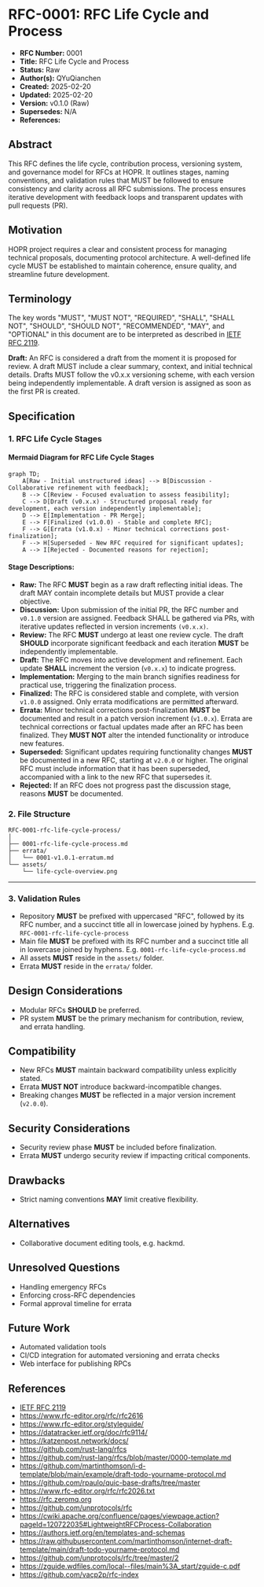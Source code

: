 # RFC-0001: RFC Life Cycle and Process

- **RFC Number:** 0001  
- **Title:** RFC Life Cycle and Process
- **Status:** Raw
- **Author(s):** QYuQianchen  
- **Created:** 2025-02-20  
- **Updated:** 2025-02-20  
- **Version:** v0.1.0 (Raw)
- **Supersedes:** N/A
- **References:**

## Abstract

This RFC defines the life cycle, contribution process, versioning system, and governance model for RFCs at HOPR.
It outlines stages, naming conventions, and validation rules that MUST be followed to ensure consistency
and clarity across all RFC submissions.
The process ensures iterative development with feedback loops and transparent updates with pull requests (PR).

## Motivation

HOPR project requires a clear and consistent process for managing technical proposals, documenting protocol architecture.
A well-defined life cycle MUST be established to maintain coherence, ensure quality, and streamline future development.

## Terminology

The key words "MUST", "MUST NOT", "REQUIRED", "SHALL", "SHALL NOT", "SHOULD", "SHOULD NOT", "RECOMMENDED",
"MAY", and "OPTIONAL" in this document are to be interpreted as described
in [IETF RFC 2119](https://datatracker.ietf.org/doc/html/rfc2119).

**Draft:** An RFC is considered a draft from the moment it is proposed for review.
A draft MUST include a clear summary, context, and initial technical details.
Drafts MUST follow the v0.x.x versioning scheme, with each version being independently implementable.
A draft version is assigned as soon as the first PR is created.

## Specification

### 1. RFC Life Cycle Stages

#### **Mermaid Diagram for RFC Life Cycle Stages**

```mermaid
graph TD;
    A[Raw - Initial unstructured ideas] --> B[Discussion - Collaborative refinement with feedback];
    B --> C[Review - Focused evaluation to assess feasibility];
    C --> D[Draft (v0.x.x) - Structured proposal ready for development, each version independently implementable];
    D --> E[Implementation - PR Merge];
    E --> F[Finalized (v1.0.0) - Stable and complete RFC];
    F --> G[Errata (v1.0.x) - Minor technical corrections post-finalization];
    F --> H[Superseded - New RFC required for significant updates];
    A --> I[Rejected - Documented reasons for rejection];
```

#### **Stage Descriptions:**

- **Raw:** The RFC **MUST** begin as a raw draft reflecting initial ideas.
The draft MAY contain incomplete details but MUST provide a clear objective.
- **Discussion:** Upon submission of the initial PR, the RFC number and `v0.1.0` version are assigned.
Feedback SHALL be gathered via PRs, with iterative updates reflected in version increments `(v0.x.x)`.
- **Review:** The RFC **MUST** undergo at least one review cycle.
The draft **SHOULD** incorporate significant feedback and each iteration **MUST** be independently implementable.
- **Draft:** The RFC moves into active development and refinement.
Each update **SHALL** increment the version (`v0.x.x`) to indicate progress.
- **Implementation:** Merging to the main branch signifies readiness for practical use, triggering the finalization process.
- **Finalized:** The RFC is considered stable and complete, with version `v1.0.0` assigned.
Only errata modifications are permitted afterward.
- **Errata:** Minor technical corrections post-finalization **MUST** be documented
and result in a patch version increment (`v1.0.x`).
Errata are technical corrections or factual updates made after an RFC has been finalized.
They **MUST NOT** alter the intended functionality or introduce new features.
- **Superseded:** Significant updates requiring functionality changes **MUST** be documented in a new RFC,
starting at `v2.0.0` or higher. The original RFC must include information that it has been superseded,
accompanied with a link to the new RFC that supersedes it.
- **Rejected:** If an RFC does not progress past the discussion stage, reasons **MUST** be documented.

### 2. File Structure

```plaintext
RFC-0001-rfc-life-cycle-process/
│
├── 0001-rfc-life-cycle-process.md
├── errata/
│   └── 0001-v1.0.1-erratum.md
└── assets/
    └── life-cycle-overview.png
```

---

### 3. Validation Rules

- Repository **MUST** be prefixed with uppercased "RFC", followed by its RFC number,
and a succinct title all in lowercase joined by hyphens. E.g. `RFC-0001-rfc-life-cycle-process`
- Main file **MUST** be prefixed with its RFC number and a succinct title
all in lowercase joined by hyphens. E.g. `0001-rfc-life-cycle-process.md`
- All assets **MUST** reside in the `assets/` folder.
- Errata **MUST** reside in the `errata/` folder.

## Design Considerations

- Modular RFCs **SHOULD** be preferred.
- PR system **MUST** be the primary mechanism for contribution, review, and errata handling.

## Compatibility

- New RFCs **MUST** maintain backward compatibility unless explicitly stated.
- Errata **MUST NOT** introduce backward-incompatible changes.
- Breaking changes **MUST** be reflected in a major version increment (`v2.0.0`).

## Security Considerations

- Security review phase **MUST** be included before finalization.
- Errata **MUST** undergo security review if impacting critical components.

## Drawbacks

- Strict naming conventions **MAY** limit creative flexibility.

## Alternatives

- Collaborative document editing tools, e.g. hackmd.

## Unresolved Questions

- Handling emergency RFCs
- Enforcing cross-RFC dependencies
- Formal approval timeline for errata

## Future Work

- Automated validation tools
- CI/CD integration for automated versioning and errata checks
- Web interface for publishing RPCs

## References

- [IETF RFC 2119](https://datatracker.ietf.org/doc/html/rfc2119)
- <https://www.rfc-editor.org/rfc/rfc2616>
- <https://www.rfc-editor.org/styleguide/>
- <https://datatracker.ietf.org/doc/rfc9114/>
- <https://katzenpost.network/docs/>
- <https://github.com/rust-lang/rfcs>
- <https://github.com/rust-lang/rfcs/blob/master/0000-template.md>
- <https://github.com/martinthomson/i-d-template/blob/main/example/draft-todo-yourname-protocol.md>
- <https://github.com/rpaulo/quic-base-drafts/tree/master>
- <https://www.rfc-editor.org/rfc/rfc2026.txt>
- <https://rfc.zeromq.org>
- <https://github.com/unprotocols/rfc>
- <https://cwiki.apache.org/confluence/pages/viewpage.action?pageId=120722035#LightweightRFCProcess-Collaboration>
- <https://authors.ietf.org/en/templates-and-schemas>
- <https://raw.githubusercontent.com/martinthomson/internet-draft-template/main/draft-todo-yourname-protocol.md>
- <https://github.com/unprotocols/rfc/tree/master/2>
- <https://zguide.wdfiles.com/local--files/main%3A_start/zguide-c.pdf>
- <https://github.com/vacp2p/rfc-index>
